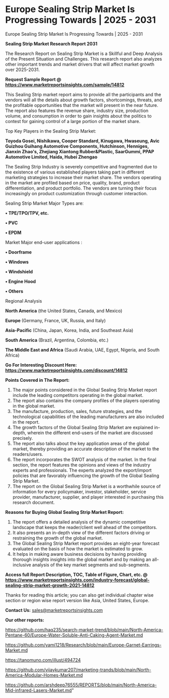 # Europe Sealing Strip Market Is Progressing Towards | 2025 - 2031
Europe Sealing Strip Market Is Progressing Towards | 2025 - 2031

<strong>Sealing Strip Market Research Report 2031</strong>

The Research Report on Sealing Strip Market is a Skillful and Deep Analysis of the Present Situation and Challenges. This research report also analyzes other important trends and market drivers that will affect market growth over 2025-2031.

<strong>Request Sample Report @ <a href=https://www.marketreportsinsights.com/sample/14812>https://www.marketreportsinsights.com/sample/14812</a></strong>

This Sealing Strip market report aims to provide all the participants and the vendors will all the details about growth factors, shortcomings, threats, and the profitable opportunities that the market will present in the near future. The report also features the revenue share, industry size, production volume, and consumption in order to gain insights about the politics to contest for gaining control of a large portion of the market share.

Top Key Players in the Sealing Strip Market:

<strong>Toyoda Gosei, Nishikawa, Cooper Standard, Kinugawa, Hwaseung, Avic Guizhou Guihang Automotive Components, Hutchinson, Henniges, Jianxin Zhao's, Zhejiang Xiantong Rubber&Plastic, SaarGummi, PPAP Automotive Limited, Haida, Hubei Zhengao</strong>

The Sealing Strip Industry is severely competitive and fragmented due to the existence of various established players taking part in different marketing strategies to increase their market share. The vendors operating in the market are profiled based on price, quality, brand, product differentiation, and product portfolio. The vendors are turning their focus increasingly on product customization through customer interaction.

Sealing Strip Market Major Types are:

<strong>• TPE/TPO/TPV, etc.

• PVC

• EPDM</strong>

Market Major end-user applications :

<strong>• Doorframe

• Windows

• Windshield

• Engine Hood

• Others</strong>

Regional Analysis

</u><strong><b>North America</b></strong> (the United States, Canada, and Mexico)

<strong><b>Europe </b></strong>(Germany, France, UK, Russia, and Italy)

<strong><b>Asia-Pacific</b></strong> (China, Japan, Korea, India, and Southeast Asia)

<strong><b>South America</b></strong> (Brazil, Argentina, Colombia, etc.)

<strong><b>The Middle East and Africa</b></strong> (Saudi Arabia, UAE, Egypt, Nigeria, and South Africa)

<strong>Go For Interesting Discount Here: <a href=https://www.marketreportsinsights.com/discount/14812>https://www.marketreportsinsights.com/discount/14812</a></strong>

<strong>Points Covered in The Report:</strong>
<ol>
  <li>The major points considered in the Global Sealing Strip Market report include the leading competitors operating in the global market.</li>
  <li>The report also contains the company profiles of the players operating in the global market.</li>
  <li>The manufacture, production, sales, future strategies, and the technological capabilities of the leading manufacturers are also included in the report.</li>
  <li>The growth factors of the Global Sealing Strip Market are explained in-depth, wherein the different end-users of the market are discussed precisely.</li>
  <li>The report also talks about the key application areas of the global market, thereby providing an accurate description of the market to the readers/users.</li>
  <li>The report incorporates the SWOT analysis of the market. In the final section, the report features the opinions and views of the industry experts and professionals. The experts analyzed the export/import policies that are favorably influencing the growth of the Global Sealing Strip Market.</li>
  <li>The report on the Global Sealing Strip Market is a worthwhile source of information for every policymaker, investor, stakeholder, service provider, manufacturer, supplier, and player interested in purchasing this research document.</li>
</ol>
<strong>Reasons for Buying Global Sealing Strip Market Report:</strong>

<ol>
  <li>The report offers a detailed analysis of the dynamic competitive landscape that keeps the reader/client well ahead of the competitors.</li>
  <li>It also presents an in-depth view of the different factors driving or restraining the growth of the global market.</li>
  <li>The Global Sealing Strip Market report provides an eight-year forecast evaluated on the basis of how the market is estimated to grow.</li>
  <li>It helps in making aware business decisions by having providing thorough insights insights into the global market and by making an all-inclusive analysis of the key market segments and sub-segments.</li>
</ol>
<strong>Access full Report Description, TOC, Table of Figure, Chart, etc. @ <a href=https://www.marketreportsinsights.com/industry-forecast/global-sealing-strip-market-growth-2021-14812>https://www.marketreportsinsights.com/industry-forecast/global-sealing-strip-market-growth-2021-14812</a></strong>


Thanks for reading this article; you can also get individual chapter wise section or region wise report version like Asia, United States, Europe.

<strong>Contact Us:</strong>
sales@marketreportsinsights.com

<strong>Our other reports:</strong>

<a href=https://github.com/haq235/search-market-trend/blob/main/North-America-Pentane-60/Europe-Water-Soluble-Anti-Caking-Agent-Market.md>https://github.com/haq235/search-market-trend/blob/main/North-America-Pentane-60/Europe-Water-Soluble-Anti-Caking-Agent-Market.md</a>

<a href=https://github.com/yami1218/Research/blob/main/Europe-Garnet-Earrings-Market.md>https://github.com/yami1218/Research/blob/main/Europe-Garnet-Earrings-Market.md</a>

<a href=https://tanomuno.com/illust/494724>https://tanomuno.com/illust/494724</a>

<a href=https://github.com/vijaykumar207/marketing-trands/blob/main/North-America-Modular-Homes-Market.md>https://github.com/vijaykumar207/marketing-trands/blob/main/North-America-Modular-Homes-Market.md</a>

<a href=https://github.com/arshdeep76555/REPORTS/blob/main/North-America-Mid-infrared-Lasers-Market.md>https://github.com/arshdeep76555/REPORTS/blob/main/North-America-Mid-infrared-Lasers-Market.md</a>"
